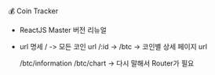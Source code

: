 💰 Coin Tracker

 - ReactJS Master 버전 리뉴얼


 - url 명세
    / -> 모든 코인 url
    /:id -> /btc -> 코인별 상세 페이지 url

    /btc/information
    /btc/chart
  -> 다시 말해서 Router가 필요